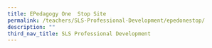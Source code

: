 ```yaml
---
title: EPedagogy One  Stop Site
permalink: /teachers/SLS-Professional-Development/epedonestop/
description: ""
third_nav_title: SLS Professional Development
---
```



